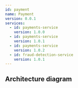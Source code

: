 ```yaml
---
id: payment
name: Payment
version: 0.0.1
services:
  - id: payments-service
    version: 1.0.0
  - id: payments-service
    version: 1.0.1
  - id: payments-service
    version: 1.0.2
  - id: fraud-detection-service
    version: 1.0.1
---
```

## Architecture diagram
<NodeGraph />
